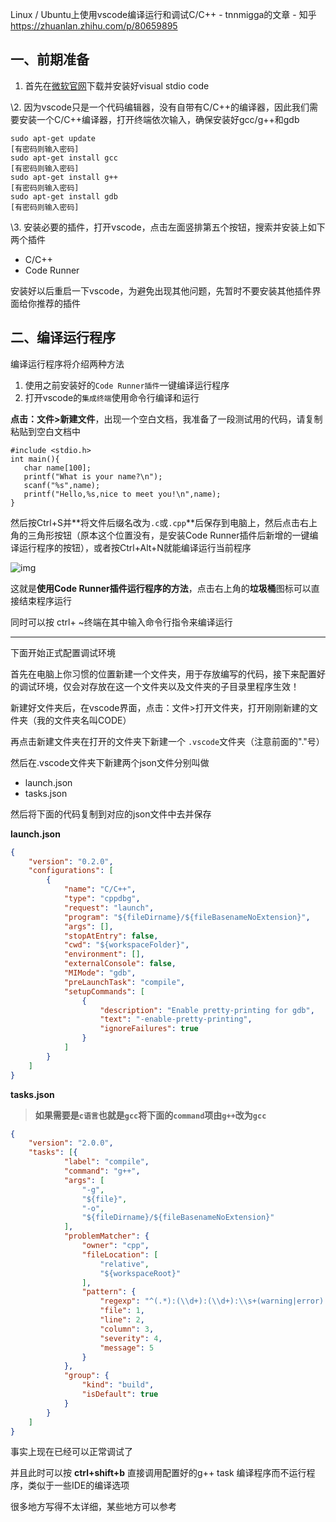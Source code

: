 Linux / Ubuntu上使用vscode编译运行和调试C/C++ - tnnmigga的文章 - 知乎 https://zhuanlan.zhihu.com/p/80659895

## 一、前期准备

1. 首先在[微软官网](https://link.zhihu.com/?target=https%3A//code.visualstudio.com/)下载并安装好visual stdio code

\2. 因为vscode只是一个代码编辑器，没有自带有C/C++的编译器，因此我们需要安装一个C/C++编译器，打开终端依次输入，确保安装好gcc/g++和gdb

```text
sudo apt-get update
[有密码则输入密码]
sudo apt-get install gcc
[有密码则输入密码]
sudo apt-get install g++
[有密码则输入密码]
sudo apt-get install gdb
[有密码则输入密码]
```

\3. 安装必要的插件，打开vscode，点击左面竖排第五个按钮，搜索并安装上如下两个插件

- C/C++
- Code Runner

安装好以后重启一下vscode，为避免出现其他问题，先暂时不要安装其他插件界面给你推荐的插件

## 二、编译运行程序

编译运行程序将介绍两种方法

1. 使用之前安装好的`Code Runner插件`一键编译运行程序
2. 打开vscode的`集成终端`使用命令行编译和运行

**点击：文件>新建文件**，出现一个空白文档，我准备了一段测试用的代码，请复制粘贴到空白文档中

```text
#include <stdio.h>
int main(){
   char name[100];
   printf("What is your name?\n");
   scanf("%s",name);
   printf("Hello,%s,nice to meet you!\n",name);
}
```

然后按Ctrl+S并**将文件后缀名改为`.c`或`.cpp`**后保存到电脑上，然后点击右上角的三角形按钮（原本这个位置没有，是安装Code Runner插件后新增的一键编译运行程序的按钮），或者按Ctrl+Alt+N就能编译运行当前程序

![img](https://pic3.zhimg.com/80/v2-01e9d60c2e5fc2179eb97b4627d9c162_1440w.webp)

这就是**使用Code Runner插件运行程序的方法**，点击右上角的**垃圾桶**图标可以直接结束程序运行

同时可以按 ctrl+ ~终端在其中输入命令行指令来编译运行

------



下面开始正式配置调试环境

首先在电脑上你习惯的位置新建一个文件夹，用于存放编写的代码，接下来配置好的调试环境，仅会对存放在这一个文件夹以及文件夹的子目录里程序生效！

新建好文件夹后，在vscode界面，点击：文件>打开文件夹，打开刚刚新建的文件夹（我的文件夹名叫CODE）

再点击新建文件夹在打开的文件夹下新建一个 `.vscode`文件夹（注意前面的"."号）

然后在.vscode文件夹下新建两个json文件分别叫做

- launch.json
- tasks.json

然后将下面的代码复制到对应的json文件中去并保存

**launch.json**

```json
{
    "version": "0.2.0",
    "configurations": [
        {
            "name": "C/C++",
            "type": "cppdbg",
            "request": "launch",
            "program": "${fileDirname}/${fileBasenameNoExtension}",
            "args": [],
            "stopAtEntry": false,
            "cwd": "${workspaceFolder}",
            "environment": [],
            "externalConsole": false,
            "MIMode": "gdb",
            "preLaunchTask": "compile",
            "setupCommands": [
                {
                    "description": "Enable pretty-printing for gdb",
                    "text": "-enable-pretty-printing",
                    "ignoreFailures": true
                }
            ]
        }
    ]
}
```

**tasks.json**

> **如果需要是`c语言`也就是`gcc`将下面的`command`项由`g++`改为`gcc`**

```json
{
    "version": "2.0.0",
    "tasks": [{
            "label": "compile",
            "command": "g++",
            "args": [
                "-g",
                "${file}",
                "-o",
                "${fileDirname}/${fileBasenameNoExtension}"
            ],
            "problemMatcher": {
                "owner": "cpp",
                "fileLocation": [
                    "relative",
                    "${workspaceRoot}"
                ],
                "pattern": {
                    "regexp": "^(.*):(\\d+):(\\d+):\\s+(warning|error):\\s+(.*)$",
                    "file": 1,
                    "line": 2,
                    "column": 3,
                    "severity": 4,
                    "message": 5
                }
            },
            "group": {
                "kind": "build",
                "isDefault": true
            }
        }
    ]
}
```

事实上现在已经可以正常调试了

并且此时可以按 **ctrl+shift+b** 直接调用配置好的g++ task 编译程序而不运行程序，类似于一些IDE的编译选项

很多地方写得不太详细，某些地方可以参考